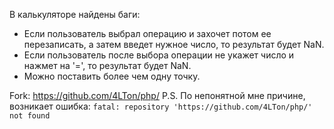 В калькуляторе найдены баги:
  * Если пользователь выбрал операцию и захочет потом ее перезаписать, а затем введет нужное число, то результат будет NaN.
  * Если пользователь после выбора операции не укажет число и нажмет на '=', то результат будет NaN.
  * Можно поставить более чем одну точку.

  Fork: https://github.com/4LTon/php/
  P.S. По непонятной мне причине, возникает ошибка:
    `fatal: repository 'https://github.com/4LTon/php/' not found`
